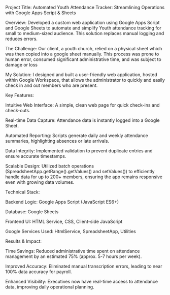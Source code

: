 Project Title: Automated Youth Attendance Tracker: Streamlining Operations with Google Apps Script & Sheets

Overview:
Developed a custom web application using Google Apps Script and Google Sheets to automate and simplify Youth attendance tracking for small to medium-sized audience. This solution replaces manual logging and reduces errors.

The Challenge:
Our client, a youth church, relied on a physical sheet which was then copied into a google sheet manually. This process was prone to human error, consumed significant administrative time, and was subject to damage or loss

My Solution:
I designed and built a user-friendly web application, hosted within Google Workspace, that allows the administrator to quickly and easily check in and out members who are present. 

Key Features:

Intuitive Web Interface: A simple, clean web page for quick check-ins and check-outs.

Real-time Data Capture: Attendance data is instantly logged into a Google Sheet.

Automated Reporting: Scripts generate daily and weekly attendance summaries, highlighting absences or late arrivals.

Data Integrity: Implemented validation to prevent duplicate entries and ensure accurate timestamps.

Scalable Design: Utilized batch operations (SpreadsheetApp.getRange().getValues() and setValues()) to efficiently handle data for up to 200+ members, ensuring the app remains responsive even with growing data volumes.    

Technical Stack:

Backend Logic: Google Apps Script (JavaScript ES6+)

Database: Google Sheets

Frontend UI: HTML Service, CSS, Client-side JavaScript

Google Services Used: HtmlService, SpreadsheetApp, Utilities

Results & Impact:

Time Savings: Reduced administrative time spent on attendance management by an estimated 75% (approx. 5-7 hours per week).

Improved Accuracy: Eliminated manual transcription errors, leading to near 100% data accuracy for payroll.

Enhanced Visibility: Executives now have real-time access to attendance data, improving daily operational planning.


